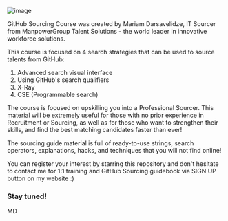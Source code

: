 ![image](https://user-images.githubusercontent.com/81953271/137801814-96165fab-b873-4c14-8f46-d92a86094f81.png)

GitHub Sourcing Course was created by Mariam Darsavelidze, IT Sourcer from ManpowerGroup Talent Solutions - the world leader in innovative workforce solutions.

This course is focused on 4 search strategies that can be used to source talents from GitHub:

1. Advanced search visual interface
2. Using GitHub's search qualifiers
3. X-Ray
4. CSE (Programmable search)

The course is focused on upskilling you into a Professional Sourcer. This material will be extremely useful for those with no prior experience in Recruitment or Sourcing, as well as for those who want to strengthen their skills, and find the best matching candidates faster than ever!

The sourcing guide material is full of ready-to-use strings, search operators, explanations, hacks, and techniques that you will not find online!

You can register your interest by starring this repository and don't hesitate to contact me for 1:1 training and GitHub Sourcing guidebook via SIGN UP button on my website :) 

### Stay tuned!

MD
